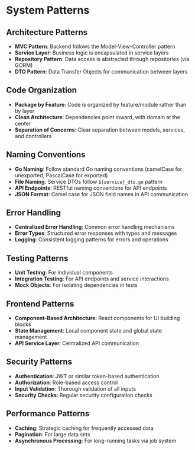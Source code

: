 # System Patterns

## Architecture Patterns
- **MVC Pattern**: Backend follows the Model-View-Controller pattern
- **Service Layer**: Business logic is encapsulated in service layers
- **Repository Pattern**: Data access is abstracted through repositories (via GORM)
- **DTO Pattern**: Data Transfer Objects for communication between layers

## Code Organization
- **Package by Feature**: Code is organized by feature/module rather than by layer
- **Clean Architecture**: Dependencies point inward, with domain at the center
- **Separation of Concerns**: Clear separation between models, services, and controllers

## Naming Conventions
- **Go Naming**: Follow standard Go naming conventions (camelCase for unexported, PascalCase for exported)
- **File Naming**: Service DTOs follow `${service}_dto.go` pattern
- **API Endpoints**: RESTful naming conventions for API endpoints
- **JSON Format**: Camel case for JSON field names in API communication

## Error Handling
- **Centralized Error Handling**: Common error handling mechanisms
- **Error Types**: Structured error responses with types and messages
- **Logging**: Consistent logging patterns for errors and operations

## Testing Patterns
- **Unit Testing**: For individual components
- **Integration Testing**: For API endpoints and service interactions
- **Mock Objects**: For isolating dependencies in tests

## Frontend Patterns
- **Component-Based Architecture**: React components for UI building blocks
- **State Management**: Local component state and global state management
- **API Service Layer**: Centralized API communication

## Security Patterns
- **Authentication**: JWT or similar token-based authentication
- **Authorization**: Role-based access control
- **Input Validation**: Thorough validation of all inputs
- **Security Checks**: Regular security configuration checks

## Performance Patterns
- **Caching**: Strategic caching for frequently accessed data
- **Pagination**: For large data sets
- **Asynchronous Processing**: For long-running tasks via job system 